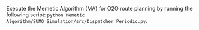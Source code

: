 Execute the Memetic Algorithm (MA) for O2O route planning by running the following script: `python Memetic Algorithm/SUMO_Simulation/src/Dispatcher_Periodic.py`.
